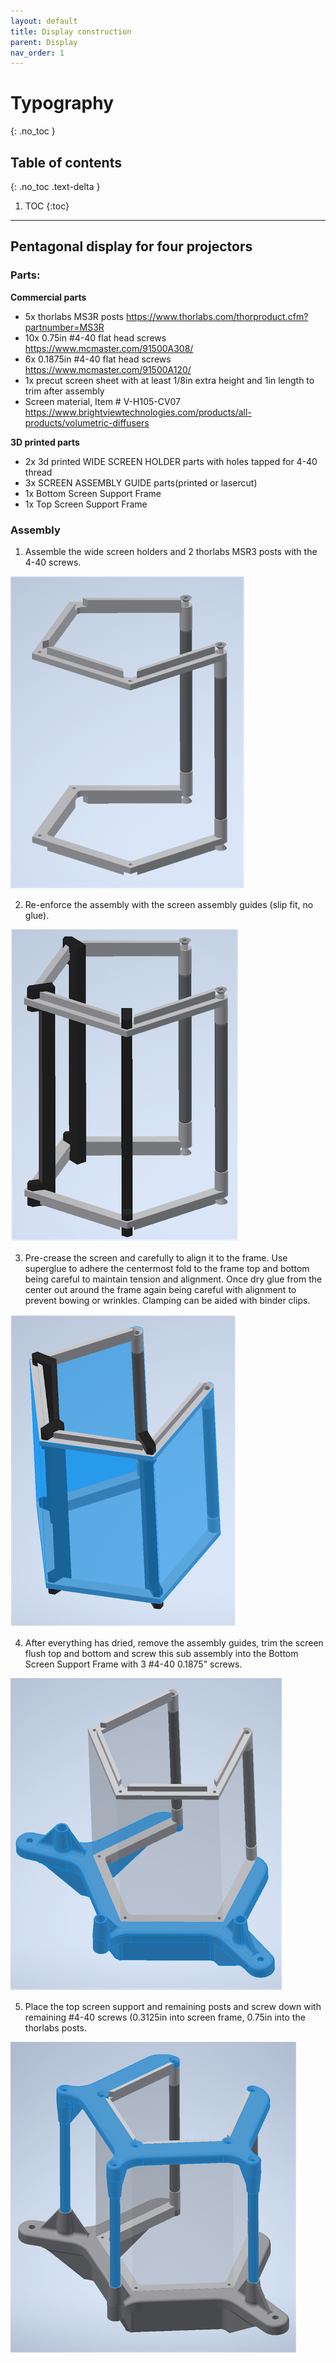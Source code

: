 ```yaml
---
layout: default
title: Display construction
parent: Display
nav_order: 1
---
```


# Typography
{: .no_toc }

## Table of contents
{: .no_toc .text-delta }

1. TOC
{:toc}

---
## Pentagonal display for four projectors

### Parts:
**Commercial parts**
* 5x thorlabs MS3R posts https://www.thorlabs.com/thorproduct.cfm?partnumber=MS3R
*	10x 0.75in #4-40 flat head screws https://www.mcmaster.com/91500A308/  
*	6x 0.1875in #4-40 flat head screws https://www.mcmaster.com/91500A120/
*	1x precut screen sheet with at least 1/8in extra height and 1in length to trim after assembly
*	Screen material, Item # V-H105-CV07 https://www.brightviewtechnologies.com/products/all-products/volumetric-diffusers

**3D printed parts**
*	2x 3d printed WIDE SCREEN HOLDER parts with holes tapped for 4-40 thread
*	3x SCREEN ASSEMBLY GUIDE parts(printed or lasercut)
*	1x Bottom Screen Support Frame
*	1x Top Screen Support Frame

### Assembly
1. Assemble the wide screen holders and 2 thorlabs MSR3 posts with the 4-40 screws.

![step 1](assets/screenAssembly_step1.png)

2. Re-enforce the assembly with the screen assembly guides (slip fit, no glue).

![step 2](assets/screenAssembly_step2.png)

3. Pre-crease the screen and carefully to align it to the frame. Use superglue to adhere the centermost fold to the frame top and bottom being careful to maintain tension and alignment. Once dry glue from the center out around the frame again being careful with alignment to prevent bowing or wrinkles. Clamping can be aided with binder clips.

![step 3](assets/screenAssembly_step3.png)

4. After everything has dried, remove the assembly guides, trim the screen flush top and bottom and screw this sub assembly into the Bottom Screen Support Frame with 3 #4-40 0.1875" screws.

![step 4](assets/screenAssembly_step4.png)

5. Place the top screen support and remaining posts and screw down with remaining #4-40 screws (0.3125in into screen frame, 0.75in into the thorlabs posts.

![step 5](assets/screenAssembly_step5.png)
